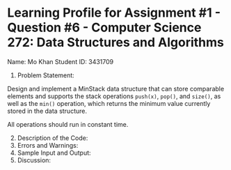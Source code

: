 # Learning Profile for Assignment #1 - Question #6 - Computer Science 272: Data Structures and Algorithms

Name: Mo Khan
Student ID: 3431709

1. Problem Statement:

Design and implement a MinStack data structure that can store comparable elements and supports the stack operations `push(x)`, `pop()`, and `size()`,
as well as the `min()` operation, which returns the minimum value currently stored in the data structure.

All operations should run in constant time.

2. Description of the Code:
3. Errors and Warnings:
4. Sample Input and Output:
5. Discussion:
